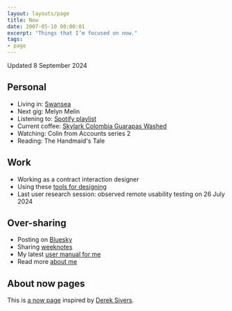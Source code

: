 ```yaml
---
layout: layouts/page
title: Now
date: 2007-05-10 00:00:01
excerpt: "Things that I’m focused on now."
tags:
- page
---
```


Updated 8 September 2024

## Personal

- Living in: [Swansea](/blog/things-to-do-in-swansea/)
- Next gig: Melyn Melin
- Listening to: [Spotify playlist](https://open.spotify.com/playlist/4gOOXjZ8qgSvdmbeLoFsCc)
- Current coffee: [Skylark Colombia Guarapas Washed](https://skylark.coffee/products/colombia-guarapas-washed-copy-1)
- Watching: Colin from Accounts series 2
- Reading: The Handmaid's Tale

## Work

- Working as a contract interaction designer
- Using these [tools for designing](/uses)
- Last user research session: observed remote usability testing on 26 July 2024

## Over-sharing

- Posting on [Bluesky](https://bsky.app/profile/benjystanton.bsky.social)
- Sharing [weeknotes](/blog/category/weeknotes)
- My latest [user manual for me](/blog/a-user-manual-for-me-version-3/)
- Read more [about me](/about)

## About now pages

This is [a now page](https://nownownow.com/about) inspired by [Derek Sivers](https://sive.rs/now).